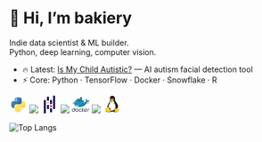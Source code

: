 # 👋 Hi, I’m bakiery

Indie data scientist & ML builder.  
Python, deep learning, computer vision.

- 🔥 Latest: [Is My Child Autistic?](https://ismychildautistic.streamlit.app/) — AI autism facial detection tool  
- ⚡ Core: Python · TensorFlow · Docker · Snowflake · R

<p align="left">
  <img src="https://raw.githubusercontent.com/devicons/devicon/master/icons/python/python-original.svg" width="32"/>
  <img src="https://www.vectorlogo.zone/logos/tensorflow/tensorflow-icon.svg" width="32"/>
  <img src="https://raw.githubusercontent.com/devicons/devicon/2ae2a900d2f041da66e950e4d48052658d850630/icons/pandas/pandas-original.svg" width="32"/>
  <img src="https://upload.wikimedia.org/wikipedia/commons/0/05/Scikit_learn_logo_small.svg" width="32"/>
  <img src="https://raw.githubusercontent.com/devicons/devicon/master/icons/docker/docker-original-wordmark.svg" width="32"/>
  <img src="https://www.vectorlogo.zone/logos/google_cloud/google_cloud-icon.svg" width="32"/>
  <img src="https://raw.githubusercontent.com/devicons/devicon/master/icons/linux/linux-original.svg" width="32"/>
</p>

![Top Langs](https://github-readme-stats.vercel.app/api/top-langs?username=bakiery&show_icons=true&locale=en&layout=compact)

<!-- DM for collab, open to research or weird ML projects. -->
